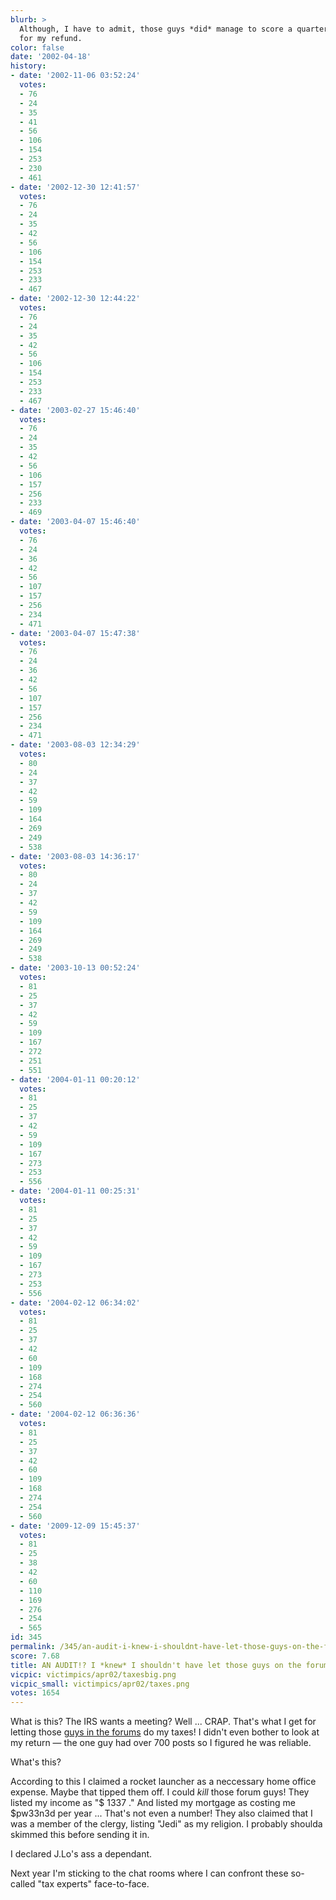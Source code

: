 ```yaml
---
blurb: >
  Although, I have to admit, those guys *did* manage to score a quarter of a million
  for my refund.
color: false
date: '2002-04-18'
history:
- date: '2002-11-06 03:52:24'
  votes:
  - 76
  - 24
  - 35
  - 41
  - 56
  - 106
  - 154
  - 253
  - 230
  - 461
- date: '2002-12-30 12:41:57'
  votes:
  - 76
  - 24
  - 35
  - 42
  - 56
  - 106
  - 154
  - 253
  - 233
  - 467
- date: '2002-12-30 12:44:22'
  votes:
  - 76
  - 24
  - 35
  - 42
  - 56
  - 106
  - 154
  - 253
  - 233
  - 467
- date: '2003-02-27 15:46:40'
  votes:
  - 76
  - 24
  - 35
  - 42
  - 56
  - 106
  - 157
  - 256
  - 233
  - 469
- date: '2003-04-07 15:46:40'
  votes:
  - 76
  - 24
  - 36
  - 42
  - 56
  - 107
  - 157
  - 256
  - 234
  - 471
- date: '2003-04-07 15:47:38'
  votes:
  - 76
  - 24
  - 36
  - 42
  - 56
  - 107
  - 157
  - 256
  - 234
  - 471
- date: '2003-08-03 12:34:29'
  votes:
  - 80
  - 24
  - 37
  - 42
  - 59
  - 109
  - 164
  - 269
  - 249
  - 538
- date: '2003-08-03 14:36:17'
  votes:
  - 80
  - 24
  - 37
  - 42
  - 59
  - 109
  - 164
  - 269
  - 249
  - 538
- date: '2003-10-13 00:52:24'
  votes:
  - 81
  - 25
  - 37
  - 42
  - 59
  - 109
  - 167
  - 272
  - 251
  - 551
- date: '2004-01-11 00:20:12'
  votes:
  - 81
  - 25
  - 37
  - 42
  - 59
  - 109
  - 167
  - 273
  - 253
  - 556
- date: '2004-01-11 00:25:31'
  votes:
  - 81
  - 25
  - 37
  - 42
  - 59
  - 109
  - 167
  - 273
  - 253
  - 556
- date: '2004-02-12 06:34:02'
  votes:
  - 81
  - 25
  - 37
  - 42
  - 60
  - 109
  - 168
  - 274
  - 254
  - 560
- date: '2004-02-12 06:36:36'
  votes:
  - 81
  - 25
  - 37
  - 42
  - 60
  - 109
  - 168
  - 274
  - 254
  - 560
- date: '2009-12-09 15:45:37'
  votes:
  - 81
  - 25
  - 38
  - 42
  - 60
  - 110
  - 169
  - 276
  - 254
  - 565
id: 345
permalink: /345/an-audit-i-knew-i-shouldnt-have-let-those-guys-on-the-forums-do-my-taxes/
score: 7.68
title: AN AUDIT!? I *knew* I shouldn't have let those guys on the forums do my taxes!
vicpic: victimpics/apr02/taxesbig.png
vicpic_small: victimpics/apr02/taxes.png
votes: 1654
---
```


What is this? The IRS wants a meeting? Well ... CRAP. That's what I get
for letting those [guys in the
forums](https://web.archive.org/web/20020418000000/http://www.forumplanet.com/gamespy)
do my taxes! I didn't even bother to look at my return — the one guy
had over 700 posts so I figured he was reliable.

What's this?

According to this I claimed a rocket launcher as a neccessary home
office expense. Maybe that tipped them off. I could *kill* those forum
guys! They listed my income as "$ 1337 ." And listed my mortgage as
costing me $pw33n3d per year ... That's not even a number! They also
claimed that I was a member of the clergy, listing "Jedi" as my
religion. I probably shoulda skimmed this before sending it in.

I declared J.Lo's ass a dependant.

Next year I'm sticking to the chat rooms where I can confront these
so-called "tax experts" face-to-face.